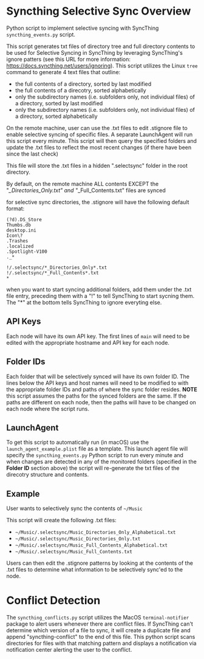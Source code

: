 # Syncthing Selective Sync Overview
Python script to implement selective syncing with SyncThing `syncthing_events.py` script.

This script generates txt files of directory tree and full directory contents to be used for Selective Syncing in SyncThing by leveraging SyncThing's ignore patters (see this URL for more information: https://docs.syncthing.net/users/ignoring). This script utilizes the Linux `tree` command to generate 4 text files that outline:

* the full contents of a directory, sorted by last modified
* the full contents of a direcotry, sorted alphabetically
* only the subdirectory names (i.e. subfolders only, not individual files) of a directory, sorted by last modified
* only the subdirectory names (i.e. subfolders only, not individual files) of a directory, sorted alphabetically

On the remote machine, user can use the .txt files to edit .stignore file to enable selective syncing of specific files. A separate LaunchAgent will run this script every minute. This script will then query the specified folders and update the .txt files to reflect the most recent changes (if there have been since the last check)

This file will store the .txt files in a hidden ".selectsync" folder in the root directory.

By default, on the remote machine ALL contents EXCEPT the "*_Directories_Only.txt" and "*_Full_Contents.txt" files are synced

for selective sync directories, the .stignore will have the following default format:
    
    (?d).DS_Store
    Thumbs.db
    desktop.ini
    Icon\?
    .Trashes
    .localized
    .Spotlight-V100
    ._*
    
    !/.selectsync/*_Directories_Only*.txt
    !/.selectsync/*_Full_Contents*.txt
    *
    
when you want to start syncing additional folders, add them under the .txt file entry, preceding them with a "!" to tell SyncThing to start sycning them. The "*" at the bottom tells SyncThing to ignore everyting else.

## API Keys

Each node will have its own API key. The first lines of `main` will need to be edited with the appropriate hostname and API key for each node.

## Folder IDs

Each folder that will be selectively synced will have its own folder ID. The lines below the API keys and host names will need to be modified to with the appropriate folder IDs and paths of where the sync folder resides. **NOTE** this script assumes the paths for the synced folders are the same. If the paths are different on each node, then the paths will have to be changed on each node where the script runs.

## LaunchAgent

To get this script to automatically run (in macOS) use the `launch_agent_example.plist` file as a template. This launch agent file will specify the `syncthing_events.py` Python script to run every minute and when changes are detected in any of the monitored folders (specified in the **Folder ID** section above) the script will re-generate the txt files of the direcotry structure and contents.

## Example

User wants to selectively sync the contents of `~/Music`

This script will create the following .txt files:
* `~/Music/.selectsync/Music_Directories_Only_Alphabetical.txt`
* `~/Music/.selectsync/Music_Directories_Only.txt`
* `~/Music/.selectsync/Music_Full_Contents_Alphabetical.txt`
* `~/Music/.selectsync/Music_Full_Contents.txt`

Users can then edit the .stignore patterns by looking at the contents of the .txt files to determine what information to be selectively sync'ed to the node.

# Conflict Detection
The `syncthing_conflicts.py` script utilizes the MacOS `terminal-notifier` package to alert users whenever there are conflict files. If SyncThing can't determine which version of a file to sync, it will create a duplicate file and append "syncthing-conflict" to the end of this file. This python script scans directories for files with that matching pattern and displays a notification via notification center alerting the user to the conflict.
